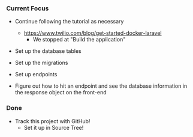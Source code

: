 ### Current Focus
* Continue following the tutorial as necessary
    * https://www.twilio.com/blog/get-started-docker-laravel
        * We stopped at "Build the application"

* Set up the database tables
* Set up the migrations
* Set up endpoints
* Figure out how to hit an endpoint and see the database information in the response object on the front-end

### Done
* Track this project with GitHub!
    * Set it up in Source Tree!